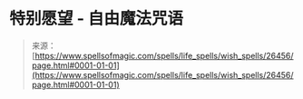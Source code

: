 <!--yml

category: 未分类

date: 2024-06-12 19:14:27

-->

# 特别愿望 - 自由魔法咒语

> 来源：[https://www.spellsofmagic.com/spells/life_spells/wish_spells/26456/page.html#0001-01-01](https://www.spellsofmagic.com/spells/life_spells/wish_spells/26456/page.html#0001-01-01)
